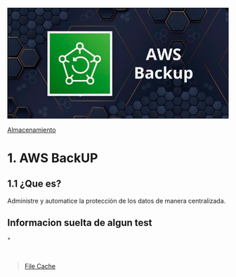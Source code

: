 ![Amazon BackUp](../../00_assets/Almacenamiento/backup-logo.png)

[Almacenamiento](../../2-Almacenamiento/)

# 1. AWS BackUP

## 1.1 ¿Que es?

Administre y automatice la protección de los datos de manera centralizada.

## Informacion suelta de algun test

    *


<br/>

> [File Cache](../../3-Bases_de_Datos/aurora.md)

<br/>